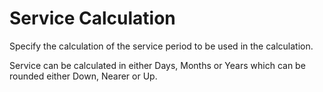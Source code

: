 # Service Calculation

Specify the calculation of the service period to be used in the
calculation.

Service can be calculated in either Days, Months or Years which can be
rounded either Down, Nearer or Up.
